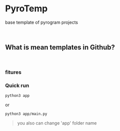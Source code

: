# PyroTemp

base template of pyrogram projects

<br/>

## What is mean templates in Github?

<br/>

### fitures


### Quick run

    python3 app
or

    python3 app/main.py

> you also can change 'app' folder name
